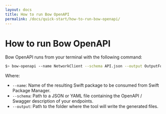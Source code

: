 ```yaml
---
layout: docs
title: How to run Bow OpenAPI
permalink: /docs/quick-start/how-to-run-bow-openapi/
---
```


# How to run Bow OpenAPI
 
 Bow OpenAPI runs from your terminal with the following command:
 
 ```bash
 $> bow-openapi --name NetworkClient --schema API.json --output OutputFolder
 ```
 
 Where:
 
 - `--name`: Name of the resulting Swift package to be consumed from Swift Package Manager.
 - `--schema`: Path to a JSON or YAML file containing the OpenAPI / Swagger description of your endpoints.
 - `--output`: Path to the folder where the tool will write the generated files.
